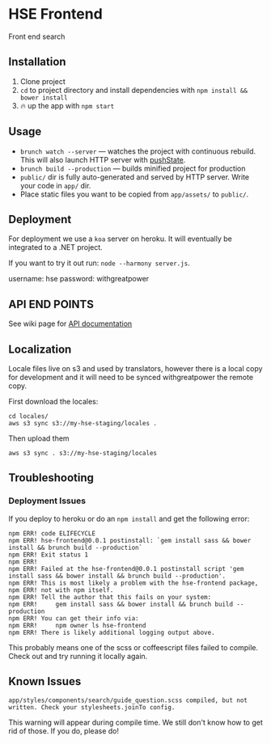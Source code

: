 # HSE Frontend
Front end search

## Installation

1. Clone project
2. `cd` to project directory and install dependencies with `npm install && bower install`
3. :fire: up the app with `npm start`

## Usage

- `brunch watch --server` — watches the project with continuous rebuild. This will also launch HTTP server with [pushState](https://developer.mozilla.org/en-US/docs/Web/Guide/API/DOM/Manipulating_the_browser_history).
- `brunch build --production` — builds minified project for production
- `public/` dir is fully auto-generated and served by HTTP server.  Write your code in `app/` dir.
- Place static files you want to be copied from `app/assets/` to `public/`.

## Deployment

For deployment we use a `koa` server on heroku. It will eventually be integrated to a .NET project.

If you want to try it out run: `node --harmony server.js`.

username: hse
password: withgreatpower

## API END POINTS

See wiki page for [API documentation](https://github.com/func-i/hse-frontend/wiki/API-End-Points)

## Localization

Locale files live on s3 and used by translators, however there is a local copy for development and it will need to be synced withgreatpower
the remote copy.

First download the locales:

```
cd locales/
aws s3 sync s3://my-hse-staging/locales .
```

Then upload them

```
aws s3 sync . s3://my-hse-staging/locales
```

## Troubleshooting

### Deployment Issues

If you deploy to heroku or do an `npm install` and get the following error:

```
npm ERR! code ELIFECYCLE
npm ERR! hse-frontend@0.0.1 postinstall: `gem install sass && bower install && brunch build --production`
npm ERR! Exit status 1
npm ERR!
npm ERR! Failed at the hse-frontend@0.0.1 postinstall script 'gem install sass && bower install && brunch build --production'.
npm ERR! This is most likely a problem with the hse-frontend package,
npm ERR! not with npm itself.
npm ERR! Tell the author that this fails on your system:
npm ERR!     gem install sass && bower install && brunch build --production
npm ERR! You can get their info via:
npm ERR!     npm owner ls hse-frontend
npm ERR! There is likely additional logging output above.
```

This probably means one of the scss or coffeescript files failed to compile. Check out and try running it locally again.

## Known Issues

`app/styles/components/search/guide_question.scss compiled, but not written. Check your stylesheets.joinTo config.`

This warning will appear during compile time. We still don't know how to get rid of those. If you do, please do!
